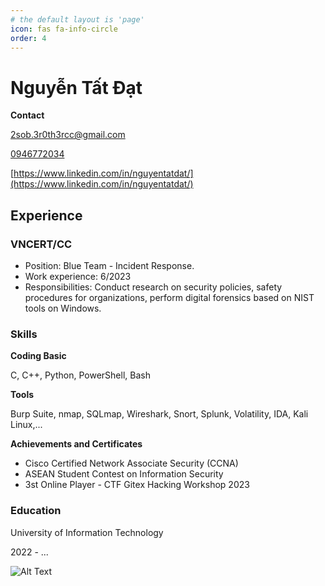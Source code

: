 ```yaml
---
# the default layout is 'page'
icon: fas fa-info-circle
order: 4
---
```


# Nguyễn Tất Đạt

**Contact**

<i class="fa fa-envelope"></i> [2sob.3r0th3rcc@gmail.com](mailto:2sob.3r0th3rcc@gmail.com)

<i class="fa fa-phone"></i> [0946772034](tel:+84946772034)

<i class="fa fa-linkedin"></i> [https://www.linkedin.com/in/nguyentatdat/](https://www.linkedin.com/in/nguyentatdat/)


## Experience

### **VNCERT/CC**
- Position: Blue Team - Incident Response.
- Work experience: 6/2023
- Responsibilities: Conduct research on security policies, safety procedures for organizations, perform digital forensics based on NIST tools on Windows.

### **Skills**

**Coding Basic**

C, C++, Python, PowerShell, Bash

**Tools**

Burp Suite, nmap, SQLmap, Wireshark, Snort, Splunk, Volatility, IDA, Kali Linux,...

**Achievements and Certificates**
- Cisco Certified Network Associate Security (CCNA)
- ASEAN Student Contest on Information Security
- 3st Online Player - CTF Gitex Hacking Workshop 2023

### **Education**

University of Information Technology

2022 - ... 





 
![Alt Text](https://media.giphy.com/media/yBvndlpq8aCvS/giphy.gif)



